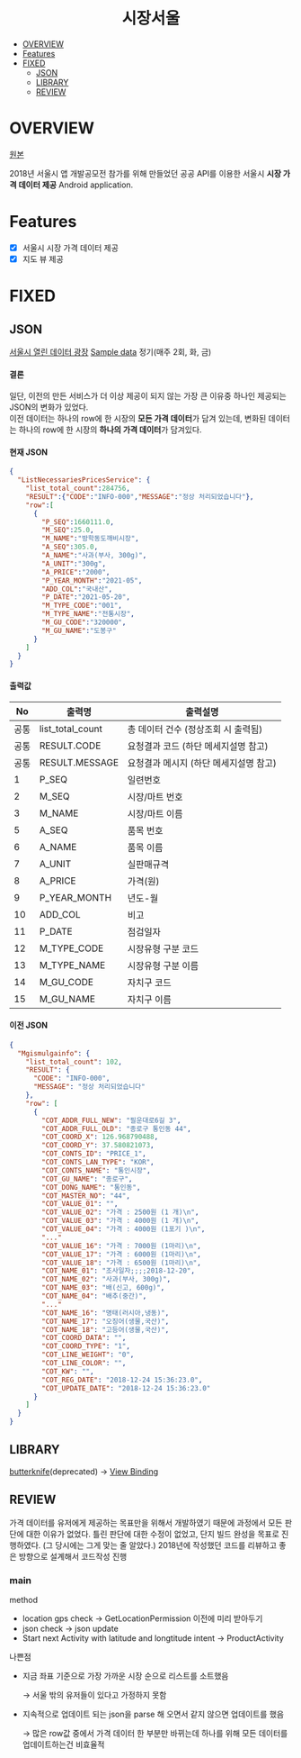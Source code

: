 <h1 align="center">
시장서울
</h1>

- [OVERVIEW](https://github.com/meanu/SeoulSijang#overview)
- [Features](https://github.com/meanu/SeoulSijang#features)
- [FIXED](https://github.com/meanu/SeoulSijang#API)
  - [JSON](https://github.com/meanu/SeoulSijang#JSON)
  - [LIBRARY](https://github.com/meanu/SeoulSijang#LIBRARY)
  - [REVIEW](https://github.com/meanu/SeoulSijang#REVIEW)



# **OVERVIEW**

[원본](https://github.com/meanu/2018seoul-27)

2018년 서울시 앱 개발공모전 참가를 위해 만들었던 공공 API를 이용한 서울시 **시장 가격 데이터 제공** Android application.


# **Features**

- [x]  서울시 시장 가격 데이터 제공
- [x]  지도 뷰 제공

# **FIXED**


## **JSON**

[서울시 열린 데이터 광장](http://data.seoul.go.kr/dataList/OA-1170/S/1/datasetView.do)
[Sample data](http://openapi.seoul.go.kr:8088/sample/json/ListNecessariesPricesService/1/5/)
정기(매주 2회, 화, 금)

#### 결론

일단, 이전의 만든 서비스가 더 이상 제공이 되지 않는 가장 큰 이유중 하나인 제공되는 JSON의 변화가 있었다.   
이전 데이터는 하나의 row에 한 시장의 **모든 가격 데이터**가 담겨 있는데, 변화된 데이터는 하나의 row에 한 시장의 **하나의 가격 데이터**가 담겨있다.  


#### 현재 JSON
```json
{
  "ListNecessariesPricesService": {
    "list_total_count":284756,
    "RESULT":{"CODE":"INFO-000","MESSAGE":"정상 처리되었습니다"},
    "row":[
      {
        "P_SEQ":1660111.0,
        "M_SEQ":25.0,
        "M_NAME":"방학동도깨비시장",
        "A_SEQ":305.0,
        "A_NAME":"사과(부사, 300g)",
        "A_UNIT":"300g",
        "A_PRICE":"2000",
        "P_YEAR_MONTH":"2021-05",
        "ADD_COL":"국내산",
        "P_DATE":"2021-05-20",
        "M_TYPE_CODE":"001",
        "M_TYPE_NAME":"전통시장",
        "M_GU_CODE":"320000",
        "M_GU_NAME":"도봉구"
      }
    ]         
  }
}
```

#### 출력값

| No   | 출력명           | 출력설명                               |
| ---- | ---------------- | -------------------------------------- |
| 공통 | list_total_count | 총 데이터 건수 (정상조회 시 출력됨)    |
| 공통 | RESULT.CODE      | 요청결과 코드 (하단 메세지설명 참고)   |
| 공통 | RESULT.MESSAGE   | 요청결과 메시지 (하단 메세지설명 참고) |
| 1    | P_SEQ            | 일련번호                               |
| 2    | M_SEQ            | 시장/마트 번호                         |
| 3    | M_NAME           | 시장/마트 이름                         |
| 5    | A_SEQ            | 품목 번호                              |
| 6    | A_NAME           | 품목 이름                              |
| 7    | A_UNIT           | 실판매규격                             |
| 8    | A_PRICE          | 가격(원)                               |
| 9    | P_YEAR_MONTH     | 년도-월                                |
| 10   | ADD_COL          | 비고                                   |
| 11   | P_DATE           | 점검일자                               |
| 12   | M_TYPE_CODE      | 시장유형 구분 코드                     |
| 13   | M_TYPE_NAME      | 시장유형 구분 이름                     |
| 14   | M_GU_CODE        | 자치구 코드                            |
| 15   | M_GU_NAME        | 자치구 이름                            |

#### 이전 JSON
```json
{
  "Mgismulgainfo": {
    "list_total_count": 102,
    "RESULT": {
      "CODE": "INFO-000",
      "MESSAGE": "정상 처리되었습니다"
    },
    "row": [
      {
        "COT_ADDR_FULL_NEW": "필운대로6길 3",
        "COT_ADDR_FULL_OLD": "종로구 통인동 44",
        "COT_COORD_X": 126.968790488,
        "COT_COORD_Y": 37.580821073,
        "COT_CONTS_ID": "PRICE_1",
        "COT_CONTS_LAN_TYPE": "KOR",
        "COT_CONTS_NAME": "통인시장",
        "COT_GU_NAME": "종로구",
        "COT_DONG_NAME": "통인동",
        "COT_MASTER_NO": "44",
        "COT_VALUE_01": "",
        "COT_VALUE_02": "가격 : 2500원 (1 개)\n",
        "COT_VALUE_03": "가격 : 4000원 (1 개)\n",
        "COT_VALUE_04": "가격 : 4000원 (1포기 )\n",
        "..."
        "COT_VALUE_16": "가격 : 7000원 (1마리)\n",
        "COT_VALUE_17": "가격 : 6000원 (1마리)\n",
        "COT_VALUE_18": "가격 : 6500원 (1마리)\n",
        "COT_NAME_01": "조사일자;;;;2018-12-20",
        "COT_NAME_02": "사과(부사, 300g)",
        "COT_NAME_03": "배(신고, 600g)",
        "COT_NAME_04": "배추(중간)",
        "..."
        "COT_NAME_16": "명태(러시아,냉동)",
        "COT_NAME_17": "오징어(생물,국산)",
        "COT_NAME_18": "고등어(생물,국산)",
        "COT_COORD_DATA": "",
        "COT_COORD_TYPE": "1",
        "COT_LINE_WEIGHT": "0",
        "COT_LINE_COLOR": "",
        "COT_KW": "",
        "COT_REG_DATE": "2018-12-24 15:36:23.0",
        "COT_UPDATE_DATE": "2018-12-24 15:36:23.0"
      }
    ]
  }
}
```

## **LIBRARY**

[butterknife](https://github.com/JakeWharton/butterknife)(deprecated) → [View Binding](https://developer.android.com/topic/libraries/view-binding)

## **REVIEW**

가격 데이터를 유저에게 제공하는 목표만을 위해서 개발하였기 때문에 과정에서 모든 판단에 대한 이유가 없었다. 틀린 판단에 대한 수정이 없었고, 단지 빌드 완성을 목표로 진행하였다. (그 당시에는 그게 맞는 줄 알았다.)
2018년에 작성했던 코드를 리뷰하고 좋은 방향으로 설계해서 코드작성 진행

### main

method
- location gps check → GetLocationPermission 이전에 미리 받아두기
- json check →  json update
- Start next Activity with latitude and longtitude intent → ProductActivity


나쁜점

- 지금 좌표 기준으로 가장 가까운 시장 순으로 리스트를 소트했음

    → 서울 밖의 유저들이 있다고 가정하지 못함

- 지속적으로 업데이트 되는 json을 parse 해 오면서 같지 않으면 업데이트를 했음

    →  많은 row값 중에서 가격 데이터 한 부분만 바뀌는데 하나를 위해 모든 데이터를 업데이트하는건 비효율적
